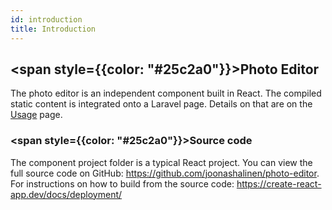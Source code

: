 ```yaml
---
id: introduction
title: Introduction
---
```


## <span style={{color: "#25c2a0"}}>Photo Editor</span>

The photo editor is an independent component built in React. The compiled static content is integrated onto a Laravel page. Details on that are on the [Usage](/docs/usage) page.

### <span style={{color: "#25c2a0"}}>Source code</span>

The component project folder is a typical React project. You can view the full source code on GitHub: https://github.com/joonashalinen/photo-editor.
For instructions on how to build from the source code: https://create-react-app.dev/docs/deployment/
